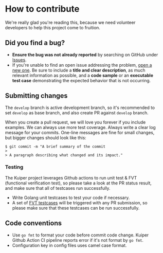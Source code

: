 # How to contribute

We're really glad you're reading this, because we need volunteer developers to help this project come to fruition.

## Did you find a bug?

- **Ensure the bug was not already reported** by searching on GitHub under [Issues](https://github.com/emqx/kuiper/issues).
- If you're unable to find an open issue addressing the problem, [open a new one](https://github.com/emqx/kuiper/issues/new). Be sure to include a **title and clear description**, as much relevant information as possible, and a **code sample** or an **executable test case** demonstrating the expected behavior that is not occurring.

## Submitting changes

The `develop` branch is active development branch, so it's recommended to set `develop` as base branch, and also create PR against `develop` branch.

When you create a pull request, we will love you forever if you include examples. We can always use more test coverage. Always write a clear log message for your commits. One-line messages are fine for small changes, but bigger changes should look like this:

```
$ git commit -m "A brief summary of the commit
> 
> A paragraph describing what changed and its impact."
```

### Testing

The Kuiper project leverages Github actions to run unit test & FVT (functional verification test), so please take a look at the PR status result, and make sure that all of testcases run successfully.

- Write Golang unit testcases to test your code if necessary.
- A set of [FVT testcases](../fvt_scripts/README.md) will be triggered with any PR submission, so please make sure that these testcases can be run successfully.

## Code conventions

- Use `go fmt` to format your code before commit code change. Kuiper Github Action CI pipeline reports error if it's not format by `go fmt`.
- Configuration key in config files uses camel case format.